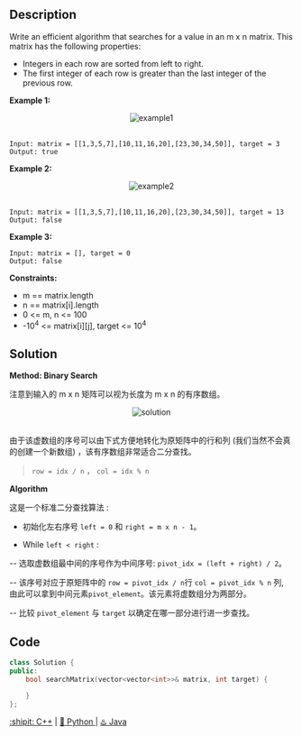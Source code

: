 ## Description

Write an efficient algorithm that searches for a value in an m x n matrix. This matrix has the following properties:

- Integers in each row are sorted from left to right.
- The first integer of each row is greater than the last integer of the previous row.


<b>Example 1:</b>

<div align="center">
  <img src="https://assets.leetcode.com/uploads/2020/10/05/mat.jpg" alt="example1">
</div>
<br>


```
Input: matrix = [[1,3,5,7],[10,11,16,20],[23,30,34,50]], target = 3
Output: true
```

<b>Example 2:</b>

<div align="center">
  <img src="https://assets.leetcode.com/uploads/2020/10/05/mat2.jpg" alt="example2">
</div>
<br>

```
Input: matrix = [[1,3,5,7],[10,11,16,20],[23,30,34,50]], target = 13
Output: false
```

<strong>Example 3:</strong>

```
Input: matrix = [], target = 0
Output: false
```

<strong>Constraints:</strong>

- m == matrix.length
- n == matrix[i].length
- 0 <= m, n <= 100
- -10<sup>4</sup> <= matrix[i][j], target <= 10<sup>4</sup>

## Solution

<strong>Method: Binary Search</strong>

注意到输入的 m x n 矩阵可以视为长度为 m x n 的有序数组。

<div align="center">
  <img src="https://pic.leetcode-cn.com/d9b47b40a4de17b0c56446b0a4935a5042490ea1d92a6f4c529c2aaa0095c189-287711dcb87bd4d4681fa117f792d1baaaa7ce3e2c65d6a4f6439c0cbbb0345e-image.png" alt="solution">
</div>
<br>

由于该虚数组的序号可以由下式方便地转化为原矩阵中的行和列 (我们当然不会真的创建一个新数组) ，该有序数组非常适合二分查找。

> ``row = idx / n`` ， ``col = idx % n``

<strong>Algorithm</strong>

这是一个标准二分查找算法 :

- 初始化左右序号
``left = 0`` 和 ``right = m x n - 1``。

- While ``left < right`` :

-- 选取虚数组最中间的序号作为中间序号: ``pivot_idx = (left + right) / 2``。

-- 该序号对应于原矩阵中的 ``row = pivot_idx / n``行 ``col = pivot_idx % n`` 列, 由此可以拿到中间元素``pivot_element``。该元素将虚数组分为两部分。

-- 比较 ``pivot_element`` 与 ``target`` 以确定在哪一部分进行进一步查找。


## Code
```cpp
class Solution {
public:
    bool searchMatrix(vector<vector<int>>& matrix, int target) {

    }
};
```

<div>
  <a href="https://github.com/Charmve/LeetCode4FLAG/tree/main/74.%20Search%20a%202D%20Matrix/74_search-a-2d-matrix.cpp">:shipit: C++</a> | 
  <a href="https://github.com/Charmve/LeetCode4FLAG/tree/main/74.%20Search%20a%202D%20Matrix/74_search-a-2d-matrix.py">🐍 Python </a> | 
  <a href="https://github.com/Charmve/LeetCode4FLAG/tree/main/74.%20Search%20a%202D%20Matrix/74_search-a-2d-matrix.java">♨️ Java </a>
</div>
